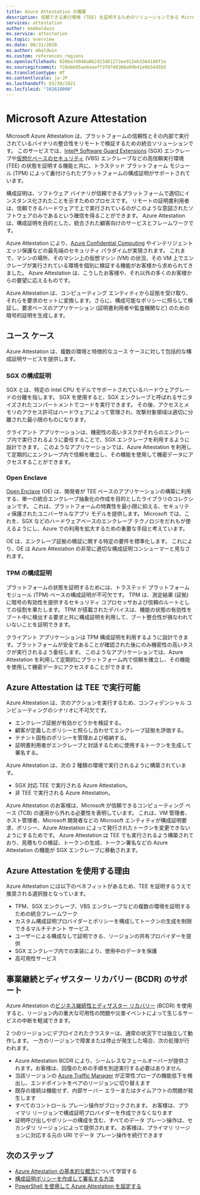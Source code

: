 ```yaml
---
title: Azure Attestation の概要
description: 信頼できる実行環境 (TEE) を証明するためのソリューションである Microsoft Azure Attestation の概要
services: attestation
author: msmbaldwin
ms.service: attestation
ms.topic: overview
ms.date: 08/31/2020
ms.author: mbaldwin
ms.custom: references_regions
ms.openlocfilehash: 020ba74948a062d23d61272ee912eb3364180f1e
ms.sourcegitcommit: f28ebb95ae9aaaff3f87d8388a09b41e0b3445b5
ms.translationtype: HT
ms.contentlocale: ja-JP
ms.lasthandoff: 03/30/2021
ms.locfileid: "102618000"
---
```

# <a name="microsoft-azure-attestation"></a>Microsoft Azure Attestation 

Microsoft Azure Attestation は、プラットフォームの信頼性とその内部で実行されているバイナリの整合性をリモートで検証するための統合ソリューションです。 このサービスでは、[Intel® Software Guard Extensions](https://www.intel.com/content/www/us/en/architecture-and-technology/software-guard-extensions.html) (SGX) エンクレーブや[仮想化ベースのセキュリティ](/windows-hardware/design/device-experiences/oem-vbs) (VBS) エンクレーブなどの高信頼実行環境 (TEE) の状態を証明する機能と共に、トラステッド プラットフォーム モジュール (TPM) によって裏付けられたプラットフォームの構成証明がサポートされています。 

構成証明は、ソフトウェア バイナリが信頼できるプラットフォームで適切にインスタンス化されたことを示すためのプロセスです。 リモートの証明書利用者は、信頼できるハードウェアで上で実行されているのがこのような意図されたソフトウェアのみであるという確信を得ることができます。 Azure Attestation は、構成証明を目的とした、統合された顧客向けのサービスとフレームワークです。

Azure Attestation により、[Azure Confidential Computing](../confidential-computing/overview.md) やインテリジェント エッジ保護などの最先端のセキュリティ パラダイムが実現されます。 これまで、マシンの場所、そのマシン上の仮想マシン (VM) の状況、その VM 上でエンクレーブが実行されている環境を個別に検証する機能がお客様から求められてきました。 Azure Attestation は、こうしたお客様や、それ以外の多くのお客様からの要望に応えるものです。

Azure Attestation は、コンピューティング エンティティから証拠を受け取り、それらを要求のセットに変換します。さらに、構成可能なポリシーに照らして検証し、要求ベースのアプリケーション (証明書利用者や監査機関など) のための暗号的証明を生成します。

## <a name="use-cases"></a>ユース ケース

Azure Attestation は、複数の環境と特徴的なユース ケースに対して包括的な構成証明サービスを提供します。

### <a name="sgx-attestation"></a>SGX の構成証明

SGX とは、特定の Intel CPU モデルでサポートされているハードウェアグレードの分離を指します。 SGX を使用すると、SGX エンクレーブと呼ばれるサニタイズされたコンパートメントでコードを実行できます。 その後、アクセスとメモリのアクセス許可はハードウェアによって管理され、攻撃対象領域は適切に分離された最小限のものになります。

クライアント アプリケーションは、機密性の高いタスクがそれらのエンクレーブ内で実行されるように委任することで、SGX エンクレーブを利用するように設計できます。 このようなアプリケーションでは、Azure Attestation を利用して定期的にエンクレーブ内で信頼を確立し、その機能を使用して機密データにアクセスすることができます。

### <a name="open-enclave"></a>Open Enclave
[Open Enclave](https://openenclave.io/sdk/) (OE) は、開発者が TEE ベースのアプリケーションの構築に利用する、単一の統合エンクレーブ抽象化の作成を目的としたライブラリのコレクションです。 これは、プラットフォームの特異性を最小限に抑える、セキュリティ保護されたユニバーサルなアプリ モデルを提供します。 Microsoft では、これを、SGX などのハードウェアベースのエンクレーブ テクノロジをだれもが使えるようにし、Azure での利用を拡大するための重要な手段と考えています。

OE は、エンクレーブ証拠の検証に関する特定の要件を標準化します。 これにより、OE は Azure Attestation の非常に適切な構成証明コンシューマーと見なされます。

### <a name="tpm-attestation"></a>TPM の構成証明 

プラットフォームの状態を証明するためには、トラステッド プラットフォーム モジュール (TPM) ベースの構成証明が不可欠です。 TPM は、測定結果 (証拠) に暗号の有効性を提供するセキュリティ コプロセッサおよび信頼のルートとしての役割を果たします。 TPM が搭載されたデバイスは、機能の状態の有効性をブート中に検出する要求と共に構成証明を利用して、ブート整合性が損なわれていないことを証明できます。 

クライアント アプリケーションは TPM 構成証明を利用するように設計できます。プラットフォームが安全であることが確認された後にのみ機密性の高いタスクが実行されるよう委任します。 このようなアプリケーションでは、Azure Attestation を利用して定期的にプラットフォーム内で信頼を確立し、その機能を使用して機密データにアクセスすることができます。

## <a name="azure-attestation-can-run-in-a-tee"></a>Azure Attestation は TEE で実行可能

Azure Attestation は、次のアクションを実行するため、コンフィデンシャル コンピューティングのシナリオに不可欠です。

- エンクレーブ証拠が有効かどうかを検証する。
- 顧客が定義したポリシーと照らし合わせてエンクレーブ証拠を評価する。
- テナント固有のポリシーを管理および格納する。
- 証明書利用者がエンクレーブと対話するために使用するトークンを生成して署名する。

Azure Attestation は、次の 2 種類の環境で実行されるように構築されています。
- SGX 対応 TEE で実行される Azure Attestation。
- 非 TEE で実行される Azure Attestation。

Azure Attestation のお客様は、Microsoft が信頼できるコンピューティング ベース (TCB) の運用から外れる必要性を表明しています。 これは、VM 管理者、ホスト管理者、Microsoft 開発者などの Microsoft エンティティが構成証明要求、ポリシー、Azure Attestation によって発行されたトークンを変更できないようにするためです。 Azure Attestation は TEE でも実行されるよう構築されており、見積もりの検証、トークンの生成、トークン署名などの Azure Attestation の機能が SGX エンクレーブに移動されます。

## <a name="why-use-azure-attestation"></a>Azure Attestation を使用する理由

Azure Attestation には以下のベネフィットがあるため、TEE を証明するうえで推奨される選択肢となっています。 

- TPM、SGX エンクレーブ、VBS エンクレーブなどの複数の環境を証明するための統合フレームワーク 
- カスタム構成証明プロバイダーとポリシーを構成してトークンの生成を制限できるマルチテナント サービス
- ユーザーによる構成なしで証明できる、リージョンの共有プロバイダーを提供
- SGX エンクレーブ内での実装により、使用中のデータを保護
- 高可用性サービス 

## <a name="business-continuity-and-disaster-recovery-bcdr-support"></a>事業継続とディザスター リカバリー (BCDR) のサポート

Azure Attestation の[ビジネス継続性とディザスター リカバリー](../best-practices-availability-paired-regions.md) (BCDR) を使用すると、リージョン内の重大な可用性の問題や災害イベントによって生じるサービスの中断を軽減できます。

2 つのリージョンにデプロイされたクラスターは、通常の状況下では独立して動作します。 一方のリージョンで障害または停止が発生した場合、次の処理が行われます。

- Azure Attestation BCDR により、シームレスなフェールオーバーが提供されます。お客様は、回復のための手順を別途実行する必要はありません
- 当該リージョンの [Azure Traffic Manager](../traffic-manager/index.yml) が正常性プローブの機能低下を検出し、エンドポイントをペアのリージョンに切り替えます
- 既存の接続は機能せず、内部サーバー エラーまたはタイムアウトの問題が発生します
- すべてのコントロール プレーン操作がブロックされます。 お客様は、プライマリ リージョンで構成証明プロバイダーを作成できなくなります
- 証明呼び出しやポリシーの構成を含む、すべてのデータ プレーン操作は、セカンダリ リージョンによって提供されます。 お客様は、プライマリ リージョンに対応する元の URI でデータ プレーン操作を続行できます

## <a name="next-steps"></a>次のステップ
- [Azure Attestation の基本的な概念](basic-concepts.md)について学習する
- [構成証明ポリシーを作成して署名する方法](author-sign-policy.md)
- [PowerShell を使用して Azure Attestation を設定する](quickstart-powershell.md)
